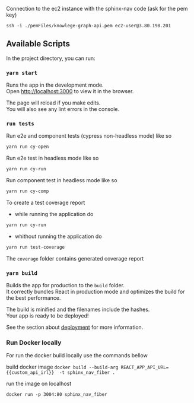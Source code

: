 Connection to the ec2 instance with the sphinx-nav code (ask for the pem key)

`ssh -i ./pemFiles/knowlege-graph-api.pem ec2-user@3.80.198.201`

## Available Scripts

In the project directory, you can run:

### `yarn start`

Runs the app in the development mode.\
Open [http://localhost:3000](http://localhost:3000) to view it in the browser.

The page will reload if you make edits.\
You will also see any lint errors in the console.

### `run tests`

Run e2e and component tests (cypress non-headless mode) like so
```bash
yarn run cy-open
```

Run e2e test in headless mode like so
```bash
yarn run cy-run
```

Run component test in headless mode like so
```bash
yarn run cy-comp
```

To create a test coverage report
- while running the application do
```bash
yarn run cy-run
```

- whithout running the application do
```bash
yarn run test-coverage
```

The `coverage` folder contains generated coverage report


### `yarn build`

Builds the app for production to the `build` folder.\
It correctly bundles React in production mode and optimizes the build for the best performance.

The build is minified and the filenames include the hashes.\
Your app is ready to be deployed!

See the section about [deployment](https://facebook.github.io/create-react-app/docs/deployment) for more information.

### Run Docker locally

For run the docker build locally use the commands bellow

build docker image
`docker build --build-arg REACT_APP_API_URL={{custom_api_irl}}  -t sphinx_nav_fiber .`

run the image on localhost

`docker run -p 3004:80 sphinx_nav_fiber`

